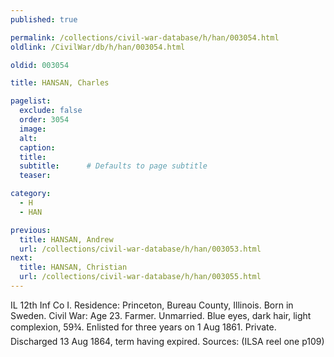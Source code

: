 ```yaml
---
published: true

permalink: /collections/civil-war-database/h/han/003054.html
oldlink: /CivilWar/db/h/han/003054.html

oldid: 003054

title: HANSAN, Charles

pagelist:
  exclude: false
  order: 3054
  image: 
  alt:
  caption:
  title:
  subtitle:      # Defaults to page subtitle
  teaser:

category: 
  - H 
  - HAN

previous:
  title: HANSAN, Andrew
  url: /collections/civil-war-database/h/han/003053.html  
next:
  title: HANSAN, Christian
  url: /collections/civil-war-database/h/han/003055.html   
---
```

IL 12th Inf Co I. Residence: Princeton, Bureau County, Illinois. Born in Sweden. Civil War: Age 23. Farmer. Unmarried. Blue eyes, dark hair, light complexion, 5&#146;9&frac34;&#148;. Enlisted for three years on 1 Aug 1861. Private. Discharged 13 Aug 1864, term having expired. Sources: (ILSA reel one p109)
